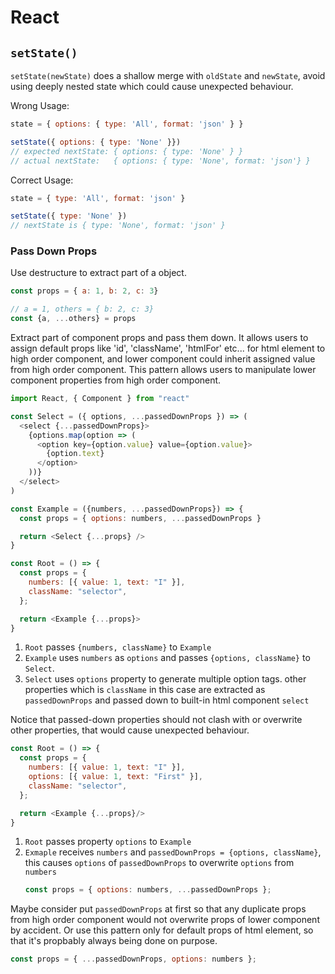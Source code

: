 # React

## `setState()`

`setState(newState)` does a shallow merge with `oldState` and `newState`, avoid using deeply nested state which could cause unexpected behaviour.

Wrong Usage:

```javascript
state = { options: { type: 'All', format: 'json' } }

setState({ options: { type: 'None' }})
// expected nextState: { options: { type: 'None' } }
// actual nextState:   { options: { type: 'None', format: 'json'} }
```

Correct Usage:

```javascript
state = { type: 'All', format: 'json' }

setState({ type: 'None' })
// nextState is { type: 'None', format: 'json' }
```

### Pass Down Props

Use destructure to extract part of a object.

```javascript
const props = { a: 1, b: 2, c: 3}

// a = 1, others = { b: 2, c: 3}
const {a, ...others} = props
```

Extract part of component props and pass them down. It allows users to assign default props like 'id', 'className', 'htmlFor' etc... for html element to high order component, and lower component could inherit assigned value from high order component. This pattern allows users to manipulate lower component properties from high order component.

```javascript
import React, { Component } from "react"

const Select = ({ options, ...passedDownProps }) => (
  <select {...passedDownProps}>
    {options.map(option => (
      <option key={option.value} value={option.value}>
        {option.text}
      </option>
    ))}
  </select>
)

const Example = ({numbers, ...passedDownProps}) => {
  const props = { options: numbers, ...passedDownProps }

  return <Select {...props} />
}

const Root = () => {
  const props = {
    numbers: [{ value: 1, text: "I" }],
    className: "selector",
  };

  return <Example {...props}>
}
```

1. `Root` passes `{numbers, className}` to `Example`
1. `Example` uses `numbers` as `options` and passes `{options, className}` to `Select`.
1. `Select` uses `options` property to generate multiple option tags. other properties which is `className` in this case are extracted as `passedDownProps` and passed down to built-in html component `select`

Notice that passed-down properties should not clash with or overwrite other properties, that would cause unexpected behaviour.

```javascript
const Root = () => {
  const props = {
    numbers: [{ value: 1, text: "I" }],
    options: [{ value: 1, text: "First" }],
    className: "selector",
  };

  return <Example {...props}/>
}
```

1. `Root` passes property `options` to `Example`
1. `Exmaple` receives `numbers` and `passedDownProps = {options, className}`, this causes `options` of `passedDownProps` to overwrite `options` from `numbers`
    ```javascript
    const props = { options: numbers, ...passedDownProps };
    ```

Maybe consider put `passedDownProps` at first so that any duplicate props from high order component would not overwrite props of lower component by accident. Or use this pattern only for default props of html element, so that it's propbably always being done on purpose.

```javascript
const props = { ...passedDownProps, options: numbers };
```